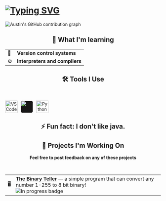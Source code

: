 # [![Typing SVG](https://readme-typing-svg.demolab.com/?lines=👋+Hi,+I'm+Nerd1029&size=30)](https://git.io/typing-svg)

![Austin's GitHub contribution graph](https://activity-graph.vercel.app/graph?username=nerd1029&theme=react-dark&hide_border=true&custom_title=GitHub%20Activity)

<h2 align="center"> 🌱 What I'm learning </h2>

<table align="center">
    <td>🔄</td>
    <td><strong>Version control systems</strong></td>
  </tr>
  <tr>
    <td>⚙️</td>
    <td><strong>Interpreters and compilers</strong></td>
  </tr>
</table>

<h2 align="center"> 🛠️ Tools I Use </h2>

<br>

<p align="center" style="display:flex; flex-wrap: wrap; gap: 10px; align-items: center;">
  <img src="https://cdn.jsdelivr.net/gh/devicons/devicon/icons/vscode/vscode-original.svg" alt="VSCode" width="40" height="40"/>
  <img src="https://github.githubassets.com/images/modules/logos_page/GitHub-Mark.png" alt="GitHub" width="40" height="40" style="background:#181717; border-radius:8px;"/>
  <img src="https://cdn.jsdelivr.net/gh/devicons/devicon/icons/python/python-original.svg" alt="Python" width="40" height="40"/>
</p>

<h2 align="center"> ⚡ Fun fact: I don't like java. </h2>

<h2 align="center">🧩 Projects I'm Working On</h2>

<p align="center">
   <strong>Feel free to post feedback on any of these projects</strong>
</p>

<br>

<table align="center">
  <tr>
    <td>🖥️</td>
    <td>
      <strong><a href="(https://github.com/Nerd1029/The-Binary-Teller)">The Binary Teller</a></strong>  
      — a simple program that can convert any number 1-255 to 8 bit binary!
      <br>
      <img src="https://img.shields.io/badge/status-in%20progress-yellow?style=flat-square" alt="In progress badge"/>
</table>
  </a>
</p>
